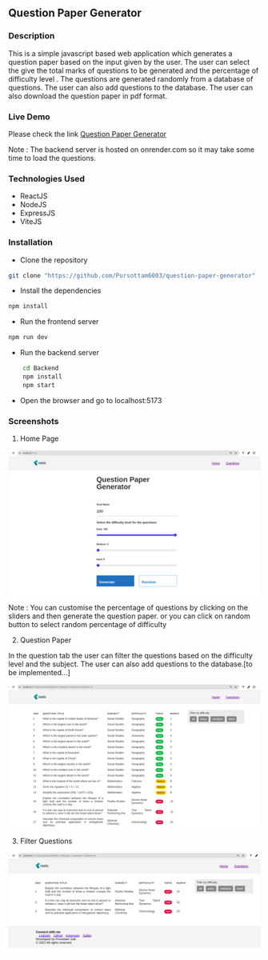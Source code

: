 ## Question Paper Generator 

### Description
This is a simple javascript based web application which generates a question paper based on the input given by the user. The user can select the give the total marks of questions to be generated and the percentage of difficulty level . The questions are generated randomly from a database of questions. The user can also add questions to the database. The user can also download the question paper in pdf format.

### Live Demo
Please check the link [Question Paper Generator](https://generate-question-paper.netlify.app/)

Note : The backend server is hosted on onrender.com so it may take some time to load the questions.
### Technologies Used
* ReactJS
* NodeJS
* ExpressJS
* ViteJS

### Installation
* Clone the repository

```bash
git clone "https://github.com/Pursottam6003/question-paper-generator"

```
* Install the dependencies

```bash
npm install
```

* Run the frontend server

```bash
npm run dev
```

* Run the backend server

```bash
    cd Backend
    npm install
    npm start 
```

* Open the browser and go to localhost:5173

### Screenshots

1. Home Page

![Home Page](image-1.png)

Note : You can customise the percentage of questions by clicking on the sliders and then generate the question paper. or you can click on random button to select random percentage of difficulty 

2. Question Paper

In the question tab the user can filter the questions based on the difficulty level and the subject. The user can also add questions to the database.[to be implemented...]

![question page](image-2.png)

3. Filter Questions

![filtered image](image-3.png)